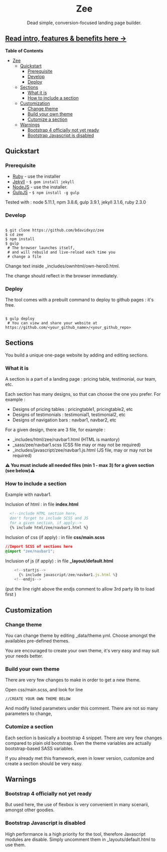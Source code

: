 



<h1 align="center">Zee</h1>
<div align="center">Dead simple, conversion-focused landing page builder.</div>

## [Read intro, features & benefits here &rarr;](http://bdavidxyz.github.io/zee)


<!-- START doctoc generated TOC please keep comment here to allow auto update -->
<!-- DON'T EDIT THIS SECTION, INSTEAD RE-RUN doctoc TO UPDATE -->
**Table of Contents**  

- [Zee](#zee)
  - [Quickstart](#quickstart)
    - [Prerequisite](#prerequisite)
    - [Develop](#develop)
    - [Deploy](#deploy)
  - [Sections](#sections)
    - [What it is](#what-it-is)
    - [How to include a section](#how-to-include-a-section)
  - [Customization](#customization)
    - [Change theme](#change-theme)
    - [Build your own theme](#build-your-own-theme)
    - [Cutomize a section](#cutomize-a-section)
  - [Warnings](#warnings)
    - [Bootstrap 4 officially not yet ready](#bootstrap-4-officially-not-yet-ready)
    - [Bootstrap Javascript is disabled](#bootstrap-javascript-is-disabled)

<!-- END doctoc generated TOC please keep comment here to allow auto update -->




## Quickstart

### Prerequisite


 - [Ruby](https://www.ruby-lang.org/en/downloads/) - use the installer
 - [Jekyll](https://jekyllrb.com/) - ```$ gem install jekyll```
 - [NodeJS](https://nodejs.org/en/download/) - use the installer.
 - [GulpJS](http://gulpjs.com/GulpJS) - ```$ npm install -g gulp ```

Tested with : node 5.11.1, npm 3.8.6, gulp 3.9.1, jekyll 3.1.6, ruby 2.3.0

### Develop


```shell

$ git clone https://github.com/bdavidxyz/zee
$ cd zee
$ npm install
$ gulp
 # The browser launches itself,
 # and will rebuild and live-reload each time you
 # change a file
```

Change text inside _includes/ownhtml/own-hero0.html.

The change should reflect in the browser immediately.

### Deploy

The tool comes with a prebuilt command to deploy to github pages : it's free.

```shell

$ gulp deploy
 # You can view and share your website at https://github.com/<your_github_name>/<your_github_repo>
```


## Sections

You build a unique one-page website by adding and editing sections.

### What it is

A section is a part of a landing page : pricing table, testimonial, our team, etc.

Each section has many designs, so that can choose the one you prefer. For example :

 - Designs of pricing tables : pricingtable1, pricingtable2, etc
 - Designs of testimonials   : testimonial1, testimonial2, etc
 - Designs of navigation bars   : navbar1, navbar2, etc

For a given design, there are 3 file, for example : 
 - _includes/html/zee/navbar1.html (HTML is mantory)
 - _sass/zee/navbar1.scss (CSS file may or may not be required)
 - _includes/javascript/zee/navbar1.js.html (JS file, may or may not be required)

**⚠️ You must include all needed files (min 1 - max 3) for a given section (see below)⚠️**


### How to include a section

Example with navbar1.

Inclusion of html : in file **index.html**

```html
  <!--include HTML section here, 
  don't forget to include SCSS and JS 
  for a given section, if apply-->
  {% include html/zee/navbar1.html %}
```

Inclusion of css (if apply) : in file **css/main.scss**

```css
//Import SCSS of sections here
@import "zee/navbar1";
```

Inclusion of js  (if apply) : in file **_layout/default.html**

```js
    <!--startjs-->
      {% include javascript/zee/navbar1.js.html %}
    <!--endjs-->
```
(put the line right above the endjs comment to allow 3rd party lib to load first
)



## Customization

### Change theme

You can change theme by editing _data/theme.yml.
Choose amongst the availables pre-defined themes.

You are encouraged to create your own theme, it's very easy and may suit your needs better.


### Build your own theme

There are very few changes to make in order to get a new theme.

Open css/main.scss, and look for line

```
//CREATE YOUR OWN THEME BELOW
```

And modify listed parameters under this comment.
There are not so many parameters to change, 

### Cutomize a section

Each section is basically a bootstrap 4 snippet. 
There are very few changes compared to plain old bootstrap.
Even the theme variables are actually bootstrap-based SASS variables.

If you already met this framework, even in lower version, customize and create a section should be very easy.


## Warnings

### Bootstrap 4 officially not yet ready

But used here, the use of flexbox is very convenient in many scenarii, amongst other goodies.

### Bootstrap Javascript is disabled

High performance is a high priority for the tool, therefore Javascript modules are disable. Simply uncomment them in _layouts/default.html to use them.

